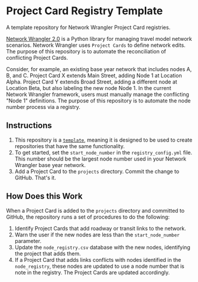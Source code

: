 # Project Card Registry Template 
A template repository for Network Wrangler Project Card registries.

[Network Wrangler 2.0](https://github.com/wsp-sag/network_wrangler) is a Python library for managing travel model network scenarios. Network Wrangler uses `Project Cards` to define network edits. The purpose of this repository is to automate the reconciliation of conflicting Project Cards.

Consider, for example, an existing base year network that includes nodes A, B, and C. Project Card X extends Main Street, adding Node 1 at Location Alpha. Project Card Y extends Broad Street, adding a different node at Location Beta, but also labeling the new node Node 1. In the current Network Wrangler framework, users must manually manage the conflicting "Node 1" definitions. The purpose of this repository is to automate the node number process via a registry.

## Instructions
1. This repository is a [`template`](https://docs.github.com/en/github/creating-cloning-and-archiving-repositories/creating-a-repository-from-a-template), meaning it is designed to be used to create repositories that have the same functionality.
2. To get started, set the `start_node_number` in the `registry_config.yml` file. This number should be the largest node number used in your Network Wrangler base year network.
3. Add a Project Card to the `projects` directory. Commit the change to GitHub. That's it.

## How Does this Work
When a Project Card is added to the `projects` directory and committed to GitHub, the repository runs a set of procedures to do the following:
1. Identify Project Cards that add roadway or transit links to the network.
2. Warn the user if the new nodes are less than the `start_node_number` parameter.
3. Update the `node_registry.csv` database with the new nodes, identifying the project that adds them.
4. If a Project Card that adds links conflicts with nodes identified in the `node_registry`, these nodes are updated to use a node number that is note in the registry. The Project Cards are updated accordingly.

